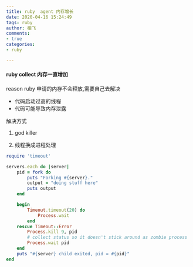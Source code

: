 ```yaml
---
title: ruby  agent 内存增长
date: 2020-04-16 15:24:49
tags: ruby
author: 相飞
comments:
- true
categories:
- ruby

---
```




#### ruby collect 内存一直增加

reason ruby 申请的内存不会释放,需要自己去解决


- 代码启动过高的线程
- 代码可能导致内存泄露


解决方式

1.  god  killer 

2. 线程换成进程处理


```ruby
require 'timeout'

servers.each do |server|
    pid = fork do
        puts "Forking #{server}."
        output = "doing stuff here"
        puts output
    end

    begin
        Timeout.timeout(20) do
            Process.wait
        end
    rescue Timeout::Error
        Process.kill 9, pid
        # collect status so it doesn't stick around as zombie process
        Process.wait pid
    end
    puts "#{server} child exited, pid = #{pid}"
end

```









